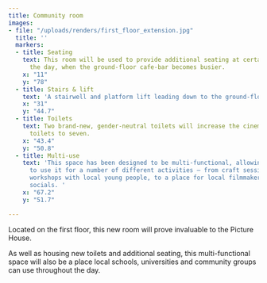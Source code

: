 ```yaml
---
title: Community room
images:
- file: "/uploads/renders/first_floor_extension.jpg"
  title: ''
  markers:
  - title: Seating
    text: This room will be used to provide additional seating at certain points during
      the day, when the ground-floor cafe-bar becomes busier.
    x: "11"
    y: "78"
  - title: Stairs & lift
    text: 'A stairwell and platform lift leading down to the ground-floor cafe/bar. '
    x: "31"
    y: "44.7"
  - title: Toilets
    text: Two brand-new, gender-neutral toilets will increase the cinema’s overall
      toilets to seven.
    x: "43.4"
    y: "50.8"
  - title: Multi-use
    text: 'This space has been designed to be multi-functional, allowing visitors
      to use it for a number of different activities – from craft sessions and educational
      workshops with local young people, to a place for local filmmaker meet-ups and
      socials. '
    x: "67.2"
    y: "51.7"

---
```

Located on the first floor, this new room will prove invaluable to the Picture House.

As well as housing new toilets and additional seating, this multi-functional space will also be a place local schools, universities and community groups can use throughout the day.